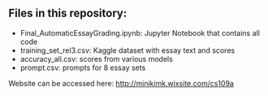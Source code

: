 ## Files in this repository:

  - Final_AutomaticEssayGrading.ipynb: Jupyter Notebook that contains all code
  - training_set_rel3.csv: Kaggle dataset with essay text and scores
  - accuracy_all.csv: scores from various models
  - prompt.csv: prompts for 8 essay sets

Website can be accessed here: http://minjkimk.wixsite.com/cs109a

